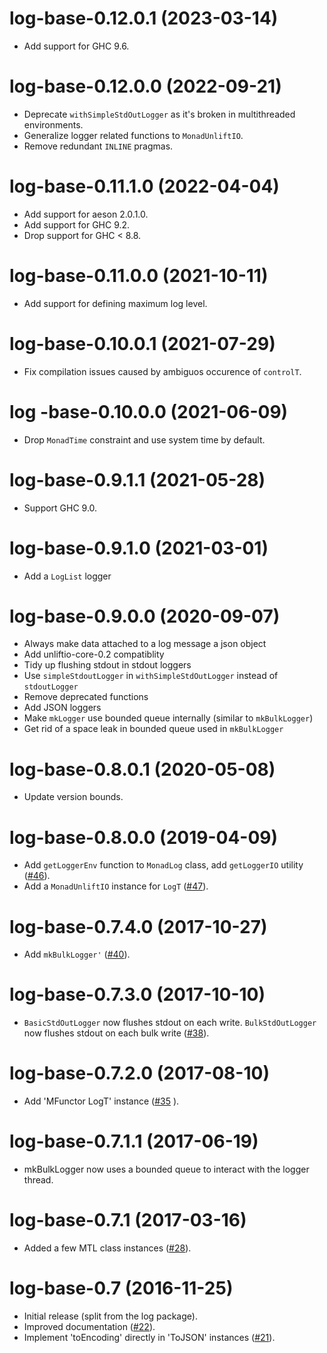 # log-base-0.12.0.1 (2023-03-14)
* Add support for GHC 9.6.

# log-base-0.12.0.0 (2022-09-21)
* Deprecate `withSimpleStdOutLogger` as it's broken in multithreaded environments.
* Generalize logger related functions to `MonadUnliftIO`.
* Remove redundant `INLINE` pragmas.

# log-base-0.11.1.0 (2022-04-04)
* Add support for aeson 2.0.1.0.
* Add support for GHC 9.2.
* Drop support for GHC < 8.8.

# log-base-0.11.0.0 (2021-10-11)
* Add support for defining maximum log level.

# log-base-0.10.0.1 (2021-07-29)
* Fix compilation issues caused by ambiguos occurence of `controlT`.

# log -base-0.10.0.0 (2021-06-09)
* Drop `MonadTime` constraint and use system time by default.

# log-base-0.9.1.1 (2021-05-28)
* Support GHC 9.0.

# log-base-0.9.1.0 (2021-03-01)
* Add a `LogList` logger

# log-base-0.9.0.0 (2020-09-07)
* Always make data attached to a log message a json object
* Add unliftio-core-0.2 compatiblity
* Tidy up flushing stdout in stdout loggers
* Use `simpleStdoutLogger` in `withSimpleStdOutLogger` instead of `stdoutLogger`
* Remove deprecated functions
* Add JSON loggers
* Make `mkLogger` use bounded queue internally (similar to `mkBulkLogger`)
* Get rid of a space leak in bounded queue used in `mkBulkLogger`

# log-base-0.8.0.1 (2020-05-08)
* Update version bounds.

# log-base-0.8.0.0 (2019-04-09)
* Add `getLoggerEnv` function to `MonadLog` class, add `getLoggerIO`
  utility ([#46](https://github.com/scrive/log/pull/46)).
* Add a `MonadUnliftIO` instance for `LogT`
  ([#47](https://github.com/scrive/log/pull/47)).

# log-base-0.7.4.0 (2017-10-27)
* Add `mkBulkLogger'` ([#40](https://github.com/scrive/log/pull/40)).

# log-base-0.7.3.0 (2017-10-10)
* `BasicStdOutLogger` now flushes stdout on each write. `BulkStdOutLogger`
  now flushes stdout on each bulk write ([#38](https://github.com/scrive/log/issues/38)).

# log-base-0.7.2.0 (2017-08-10)
* Add 'MFunctor LogT' instance ([#35](https://github.com/scrive/log/issues/35) ).

# log-base-0.7.1.1 (2017-06-19)
* mkBulkLogger now uses a bounded queue to interact with the logger thread.

# log-base-0.7.1 (2017-03-16)
* Added a few MTL class instances ([#28](https://github.com/scrive/log/issues/28)).

# log-base-0.7 (2016-11-25)
* Initial release (split from the log package).
* Improved documentation ([#22](https://github.com/scrive/log/issues/22)).
* Implement 'toEncoding' directly in 'ToJSON' instances ([#21](https://github.com/scrive/log/issues/21)).
